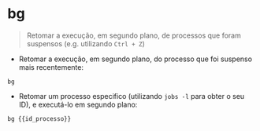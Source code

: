 # bg

> Retomar a execução, em segundo plano, de processos que foram suspensos (e.g. utilizando `Ctrl + Z`) 

- Retomar a execução, em segundo plano, do processo que foi suspenso mais recentemente:

`bg`

- Retomar um processo especifico (utilizando `jobs -l` para obter o seu ID), e executá-lo em segundo plano: 

`bg {{id_processo}}`
